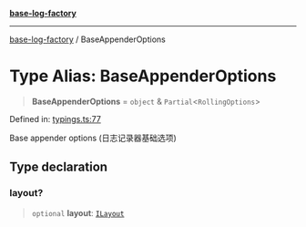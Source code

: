[**base-log-factory**](../index.md)

***

[base-log-factory](../index.md) / BaseAppenderOptions

# Type Alias: BaseAppenderOptions

> **BaseAppenderOptions** = `object` & `Partial`\<`RollingOptions`\>

Defined in: [typings.ts:77](https://github.com/fengxinming/log-base/blob/91b255be28ea77ad9d32ba66866f8cc509fce400/src/typings.ts#L77)

Base appender options (日志记录器基础选项)

## Type declaration

### layout?

> `optional` **layout**: [`ILayout`](../interfaces/ILayout.md)
